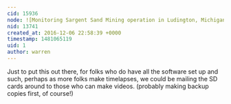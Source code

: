 ```yaml
---
cid: 15936
node: ![Monitoring Sargent Sand Mining operation in Ludington, Michigan](../notes/glennwalquist/12-04-2016/monitoring-sargent-sand-mining-operation-in-ludington-michigan)
nid: 13741
created_at: 2016-12-06 22:58:39 +0000
timestamp: 1481065119
uid: 1
author: warren
---
```


Just to put this out there, for folks who do have all the software set up and such, perhaps as more folks make timelapses, we could be mailing the SD cards around to those who can make videos. (probably making backup copies first, of course!)